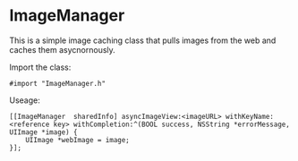 # ImageManager

This is a simple image caching class that pulls images from the web and caches them asycnornously.

Import the class:

	#import "ImageManager.h"

Useage:

	[[ImageManager  sharedInfo] asyncImageView:<imageURL> withKeyName:<reference key> withCompletion:^(BOOL success, NSString *errorMessage, UIImage *image) {
        UIImage *webImage = image;
    }];

